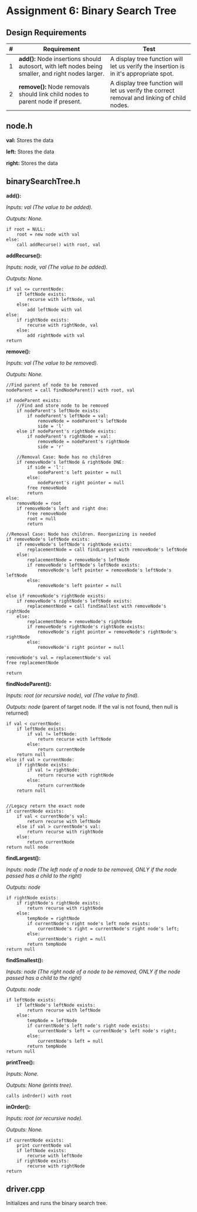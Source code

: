 # Assignment 6: Binary Search Tree

## Design Requirements
|#|Requirement|Test|
|-|-----------|----|
|1|**add():** Node insertions should autosort, with left nodes being smaller, and right nodes larger.|A display tree function will let us verify the insertion is in it's appropriate spot.|
|2|**remove():** Node removals should link child nodes to parent node if present.|A display tree function will let us verify the correct removal and linking of child nodes.|

## node.h
**val:** Stores the data

**left:** Stores the data

**right:** Stores the data

## binarySearchTree.h
**add():**

*Inputs: val (The value to be added).*

*Outputs: None.*

    if root = NULL:
        root = new node with val
    else:
        call addRecurse() with root, val

**addRecurse():**

*Inputs: node, val (The value to be added).*

*Outputs: None.*

    if val <= currentNode:
        if leftNode exists:
            recurse with leftNode, val
        else:
            add leftNode with val
    else:
        if rightNode exists:
            recurse with rightNode, val
        else:
            add rightNode with val
    return

**remove():**

*Inputs: val (The value to be removed).*

*Outputs: None.*

    //Find parent of node to be removed
    nodeParent = call findNodeParent() with root, val

    if nodeParent exists:
        //Find and store node to be removed
        if nodeParent's leftNode exists:
            if nodeParent's leftNode = val:
                removeNode = nodeParent's leftNode
                side = 'l'
        else if nodeParent's rightNode exists:
            if nodeParent's rightNode = val:
                removeNode = nodeParent's rightNode
                side = 'r'

        //Removal Case: Node has no children
        if removeNode's leftNode & rightNode DNE:
            if side = 'l':
                nodeParent's left pointer = null
            else:
                nodeParent's right pointer = null
            free removeNode
            return
    else:
        removeNode = root
        if removeNode's left and right dne:
            free removeNode
            root = null
            return

    //Removal Case: Node has children. Reorganizing is needed
    if removeNode's leftNode exists:
        if removeNode's leftNode's rightNode exists:
            replacementNode = call findLargest with removeNode's leftNode
        else:
            replacementNode = removeNode's leftNode
            if removeNode's leftNode's leftNode exists:
                removeNode's left pointer = removeNode's leftNode's leftNode
            else:
                removeNode's left pointer = null

    else if removeNode's rightNode exists:
        if removeNode's rightNode's leftNode exists:
            replacementNode = call findSmallest with removeNode's rightNode
        else:
            replacementNode = removeNode's rightNode
            if removeNode's rightNode's rightNode exists:
                removeNode's right pointer = removeNode's rightNode's rightNode
            else:
                removeNode's right pointer = null
        
    removeNode's val = replacementNode's val
    free replacementNode
        
    return

**findNodeParent():**

*Inputs: root (or recursive node), val (The value to find).*

*Outputs: node* (parent of target node. If the val is not found, then null is returned)

    if val < currentNode:
        if leftNode exists:
            if val != leftNode:
                return recurse with leftNode
            else:
                return currentNode
        return null
    else if val > currentNode:
        if rightNode exists:
            if val != rightNode:
                return recurse with rightNode
            else:
                return currentNode
        return null
    

    //Legacy return the exact node
    if currentNode exists:
        if val < currentNode's val:
            return recurse with leftNode
        else if val > currentNode's val:
            return recurse with rightNode
        else:
            return currentNode
    return null node

**findLargest():**

*Inputs: node (The left node of a node to be removed, ONLY if the node passed has a child to the right)*

*Outputs: node*

    if rightNode exists:
        if rightNode's rightNode exists:
            return recurse with rightNode
        else:
            tempNode = rightNode
            if currentNode's right node's left node exists:
                currentNode's right = currentNode's right node's left;
            else:
                currentNode's right = null
            return tempNode
    return null

**findSmallest():**

*Inputs: node (The right node of a node to be removed, ONLY if the node passed has a child to the right)*

*Outputs: node*

    if leftNode exists:
        if leftNode's leftNode exists:
            return recurse with leftNode
        else:
            tempNode = leftNode
            if currentNode's left node's right node exists:
                currentNode's left = currentNode's left node's right;
            else:
                currentNode's left = null
            return tempNode
    return null

**printTree():**

*Inputs: None.*

*Outputs: None (prints tree).*

    calls inOrder() with root

**inOrder():**

*Inputs: root (or recursive node).*

*Outputs: None.*

    if currentNode exists:
        print currentNode val
        if leftNode exists:
            recurse with leftNode
        if rightNode exists:
            recurse with rightNode
    return

## driver.cpp
Initializes and runs the binary search tree.